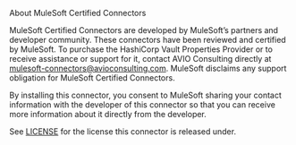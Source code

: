 About MuleSoft Certified Connectors

MuleSoft Certified Connectors are developed by MuleSoft’s partners and developer community. These connectors have been reviewed and certified by MuleSoft. To purchase the HashiCorp Vault Properties Provider or to receive assistance or support for it, contact AVIO Consulting directly at mulesoft-connectors@avioconsulting.com. MuleSoft disclaims any support obligation for MuleSoft Certified Connectors.

By installing this connector, you consent to MuleSoft sharing your contact information with the developer of this connector so that you can receive more information about it directly from the developer.

See [LICENSE](LICENSE) for the license this connector is released under.
